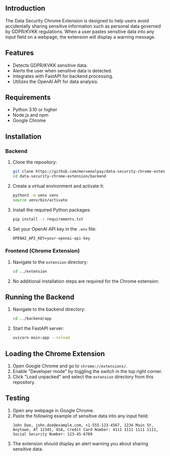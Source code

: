 ## Introduction

The Data Security Chrome Extension is designed to help users avoid accidentally sharing sensitive information such as personal data governed by GDPR/KVKK regulations. When a user pastes sensitive data into any input field on a webpage, the extension will display a warning message.

## Features

- Detects GDPR/KVKK sensitive data.
- Alerts the user when sensitive data is detected.
- Integrates with FastAPI for backend processing.
- Utilizes the OpenAI API for data analysis.

## Requirements

- Python 3.10 or higher
- Node.js and npm
- Google Chrome

## Installation

### Backend

1. Clone the repository:
    ```bash
    git clone https://github.com/merveealpay/data-security-chrome-extension.git
    cd data-security-chrome-extension/backend
    ```

2. Create a virtual environment and activate it:
    ```bash
    python3 -m venv venv
    source venv/bin/activate
    ```

3. Install the required Python packages:
    ```bash
    pip install -r requirements.txt
    ```

4. Set your OpenAI API key in the `.env` file:
    ```plaintext
    OPENAI_API_KEY=your-openai-api-key
    ```

### Frontend (Chrome Extension)

1. Navigate to the `extension` directory:
    ```bash
    cd ../extension
    ```

2. No additional installation steps are required for the Chrome extension.

## Running the Backend

1. Navigate to the backend directory:
    ```bash
    cd ../backend/app
    ```

2. Start the FastAPI server:
    ```bash
    uvicorn main:app --reload
    ```

## Loading the Chrome Extension

1. Open Google Chrome and go to `chrome://extensions/`.
2. Enable "Developer mode" by toggling the switch in the top right corner.
3. Click "Load unpacked" and select the `extension` directory from this repository.

## Testing

1. Open any webpage in Google Chrome.
2. Paste the following example of sensitive data into any input field:
    ```plaintext
    John Doe, john.doe@example.com, +1-555-123-4567, 1234 Main St, Anytown, AT 12345, USA, Credit Card Number: 4111 1111 1111 1111, Social Security Number: 123-45-6789
    ```
3. The extension should display an alert warning you about sharing sensitive data.
